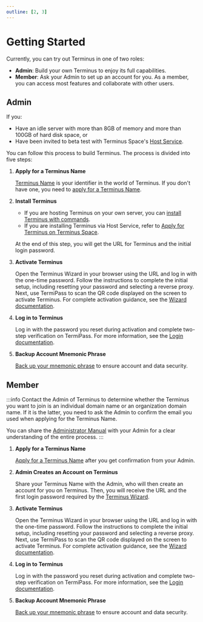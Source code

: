 ```yaml
---
outline: [2, 3]
---
```


# Getting Started

Currently, you can try out Terminus in one of two roles:

* **Admin**: Build your own Terminus to enjoy its full capabilities.
* **Member**: Ask your Admin to set up an account for you. As a member, you can access most features and collaborate with other users.

## Admin

If you:

- Have an idle server with more than 8GB of memory and more than 100GB of hard disk space, or
- Have been invited to beta test with Terminus Space's [Host Service](../../how-to/space/index.md#host-service).

You can follow this process to build Terminus. The process is divided into five steps:

1. **Apply for a Terminus Name**

   [Terminus Name](../snowinning/terminus-name.md) is your identifier in the world of Terminus. If you don't have one, you need to [apply for a Terminus Name](../../how-to/termipass/account/index.md#create-terminus-name).

2. **Install Terminus**

   - If you are hosting Terminus on your own server, you can [install Terminus with commands](../../how-to/terminus/setup/install.md).
   - If you are installing Terminus via Host Service, refer to [Apply for Terminus on Terminus Space](../../how-to/space/host/create-terminus.md).
   
   At the end of this step, you will get the URL for Terminus and the initial login password.

3. **Activate Terminus**

   Open the Terminus Wizard in your browser using the URL and log in with the one-time password. Follow the instructions to complete the initial setup, including resetting your password and selecting a reverse proxy. Next, use TermiPass to scan the QR code displayed on the screen to activate Terminus. For complete activation guidance, see the [Wizard documentation](../../how-to/terminus/setup/wizard.md).

4. **Log in to Terminus**

   Log in with the password you reset during activation and complete two-step verification on TermiPass. For more information, see the [Login documentation](../../how-to/terminus/setup/login.md).

5. **Backup Account Mnemonic Phrase**

   [Back up your mnemonic phrase](../../how-to/termipass/account/index.md#backup-mnemonic-phrase.md) to ensure account and data security.

## Member

:::info
Contact the Admin of Terminus to determine whether the Terminus you want to join is an individual domain name or an organization domain name. If it is the latter, you need to ask the Admin to confirm the email you used when applying for the Terminus Name.

You can share the [Administrator Manual](../../how-to/terminus/settings/account.md) with your Admin for a clear understanding of the entire process.
:::

1. **Apply for a Terminus Name**

   [Apply for a Terminus Name](../../how-to/termipass/account/index.md#create-terminus-name) after you get confirmation from your Admin.

2. **Admin Creates an Account on Terminus**

   Share your Terminus Name with the Admin, who will then create an account for you on Terminus. Then, you will receive the URL and the first login password required by the [Terminus Wizard](../../how-to/terminus/setup/wizard.md). 

3. **Activate Terminus**

   Open the Terminus Wizard in your browser using the URL and log in with the one-time password. Follow the instructions to complete the initial setup, including resetting your password and selecting a reverse proxy. Next, use TermiPass to scan the QR code displayed on the screen to activate Terminus. For complete activation guidance, see the [Wizard documentation](../../how-to/terminus/setup/wizard.md).

4. **Log in to Terminus**

   Log in with the password you reset during activation and complete two-step verification on TermiPass. For more information, see the [Login documentation](../../how-to/terminus/setup/login.md).

5. **Backup Account Mnemonic Phrase**

   [Back up your mnemonic phrase](../../how-to/termipass/account/index.md#backup-mnemonic-phrase.md) to ensure account and data security.